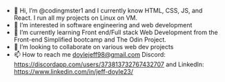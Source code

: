 - 👋 Hi, I’m @codingmster1 and I currently know HTML, CSS, JS, and React. I run all my projects on Linux on VM.
- 👀 I’m interested in software engineering and web development
- 🌱 I’m currently learning Front end/Full stack Web Development from the Front-end Simplified bootcamp and The Odin Project.
- 💞️ I’m looking to collaborate on various web dev projects
- 📫 How to reach me doylejeff98@gmail.com Discord: https://discordapp.com/users/373813732767432707 and LinkedIn: https://www.linkedin.com/in/jeff-doyle23/

<!---
codingmster1/codingmster1 is a ✨ special ✨ repository because its `README.md` (this file) appears on your GitHub profile.
You can click the Preview link to take a look at your changes.
--->
